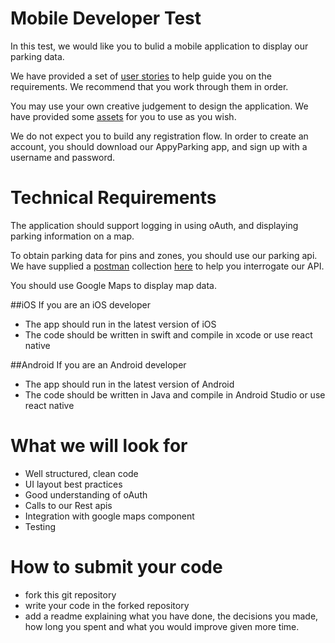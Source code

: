 # Mobile Developer Test

In this test, we would like you to bulid a mobile application to display our parking data.

We have provided a set of [user stories](/UserStories.md) to help guide you on the requirements. We recommend that you work through them in order.

You may use your own creative judgement to design the application. We have provided some [assets](/Assets) for you to use as you wish.

We do not expect you to build any registration flow. In order to create an account, you should download our AppyParking app, and sign up with a username and password.

# Technical Requirements

The application should support logging in using oAuth, and displaying parking information on a map.

To obtain parking data for pins and zones, you should use our parking api. We have supplied a [postman](https://www.getpostman.com/) collection [here](/ApiDocs) to help you interrogate our API.

You should use Google Maps to display map data.

##iOS
If you are an iOS developer
 - The app should run in the latest version of iOS
 - The code should be written in swift and compile in xcode or use react native
 
##Android
If you are an Android developer
 - The app should run in the latest version of Android
 - The code should be written in Java and compile in Android Studio or use react native
 
# What we will look for
  - Well structured, clean code
  - UI layout best practices
  - Good understanding of oAuth
  - Calls to our Rest apis
  - Integration with google maps component
  - Testing
   
 
# How to submit your code
 
  - fork this git repository
  - write your code in the forked repository
  - add a readme explaining what you have done, the decisions you made, how long you spent and what you would improve given more time.
 
